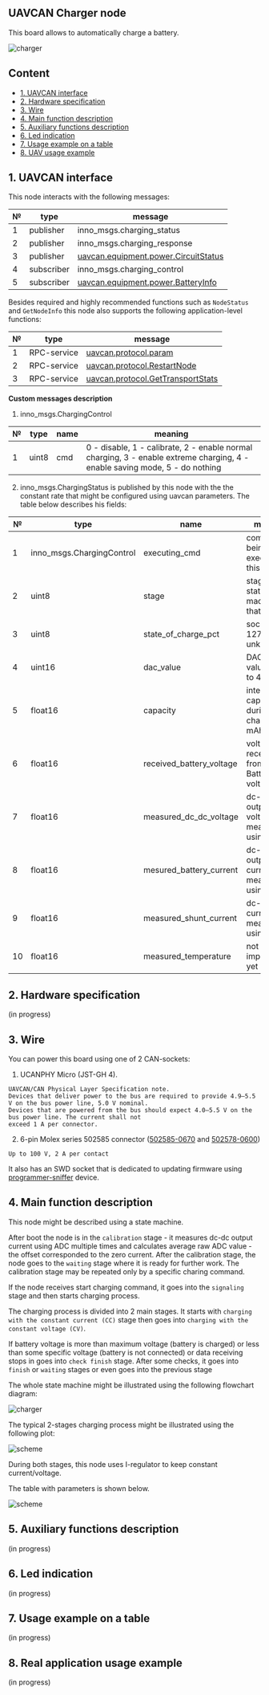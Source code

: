 ## UAVCAN Charger node

This board allows to automatically charge a battery.

![charger](charger.png?raw=true "charger")

## Content
  - [1. UAVCAN interface](#1-uavcan-interface)
  - [2. Hardware specification](#2-hardware-specification)
  - [3. Wire](#3-wire)
  - [4. Main function description](#4-main-function-description)
  - [5. Auxiliary functions description](#5-auxiliary-function-description)
  - [6. Led indication](#6-led-indication)
  - [7. Usage example on a table](#7-usage-example-on-a-table)
  - [8. UAV usage example](#8-uav-usage-example)

## 1. UAVCAN interface

This node interacts with the following messages:

| № | type      | message  |
| - | --------- | -------- |
| 1 | publisher   | inno_msgs.charging_status |
| 2 | publisher   | inno_msgs.charging_response |
| 3 | publisher   | [uavcan.equipment.power.CircuitStatus](https://legacy.uavcan.org/Specification/7._List_of_standard_data_types/#circuitstatus) |
| 4 | subscriber   | inno_msgs.charging_control |
| 5 | subscriber   | [uavcan.equipment.power.BatteryInfo](https://legacy.uavcan.org/Specification/7._List_of_standard_data_types/#batteryinfo) |

Besides required and highly recommended functions such as `NodeStatus` and `GetNodeInfo` this node also supports the following application-level functions:

| № | type      | message  |
| - | --------- | -------- |
| 1 | RPC-service | [uavcan.protocol.param](https://legacy.uavcan.org/Specification/7._List_of_standard_data_types/#uavcanprotocolparam) |
| 2 | RPC-service | [uavcan.protocol.RestartNode](https://legacy.uavcan.org/Specification/7._List_of_standard_data_types/#restartnode) |
| 3 | RPC-service | [uavcan.protocol.GetTransportStats](https://legacy.uavcan.org/Specification/7._List_of_standard_data_types/#gettransportstats) |

**Custom messages description**

1. inno_msgs.ChargingControl

| № | type  | name        | meaning                                     |
| - | ----- | ----------- | ------------------------------------------- |
| 1 | uint8 | cmd | 0 - disable, 1 - calibrate, 2 - enable normal charging, 3 - enable extreme charging, 4 - enable saving mode, 5 - do nothing |

2. inno_msgs.ChargingStatus is published by this node with the the constant rate that might be configured using uavcan parameters. The table below describes his fields:

| № | type                    | name        | meaning                                     |
| - | ----------------------- | ----------- | ------------------------------------------- |
| 1 |inno_msgs.ChargingControl|executing_cmd| command being executed at this moment       |
| 2 | uint8   | stage                       | stage of the state machine at that moment   |
| 3 | uint8   | state_of_charge_pct         | soc in %, 127 if unknown                    |
| 4 | uint16  | dac_value                   | DAC raw value from o to 4095                |
| 5 | float16 | capacity                    | integrated capacity during charging, mAh    |
| 6 | float16 | received_battery_voltage    | voltage received from BatteryInfo, volts    |
| 7 | float16 | measured_dc_dc_voltage      | dc-dc output voltage measured using ADC     |
| 8 | float16 | mesured_battery_current     | dc-dc output current measured using ADC     |
| 9 | float16 | measured_shunt_current      | dc-dc input current measured using ADC      |
| 10| float16 | measured_temperature        | not implemented yet                         |

## 2. Hardware specification

(in progress)

## 3. Wire

You can power this board using one of 2 CAN-sockets:

1. UCANPHY Micro (JST-GH 4).
```
UAVCAN/CAN Physical Layer Specification note.
Devices that deliver power to the bus are required to provide 4.9–5.5 V on the bus power line, 5.0 V nominal.
Devices that are powered from the bus should expect 4.0–5.5 V on the bus power line. The current shall not
exceed 1 A per connector.
```
2. 6-pin Molex series 502585 connector ([502585-0670](https://www.molex.com/molex/products/part-detail/pcb_receptacles/5025850670) and [502578-0600](https://www.molex.com/molex/products/part-detail/crimp_housings/5025780600))

```
Up to 100 V, 2 A per contact
```

It also has an SWD socket that is dedicated to updating firmware using [programmer-sniffer](doc/programmer_sniffer/README.md) device.

## 4. Main function description

This node might be described using a state machine.

After boot the node is in the `calibration` stage - it measures dc-dc output current using ADC multiple times and calculates average raw ADC value - the offset corresponded to the zero current. After the calibration stage, the node goes to the `waiting` stage where it is ready for further work. The calibration stage may be repeated only by a specific charing command.

If the node receives start charging command, it goes into the `signaling` stage and then starts charging process.

The charging process is divided into 2 main stages. It starts with `charging with the constant current (CC)` stage then goes into `charging with the constant voltage (CV)`.

If battery voltage is more than maximum voltage (battery is charged) or less than some specific voltage (battery is not connected) or data receiving stops in goes into `check finish` stage. After some checks, it goes into `finish` or `waiting` stages or even goes into the previous stage

The whole state machine might be illustrated using the following flowchart diagram:

![charger](state_machine.png?raw=true "charger")

The typical 2-stages charging process might be illustrated using the following plot:

![scheme](normal_charging_process.png?raw=true "scheme")

During both stages, this node uses I-regulator to keep constant current/voltage.

The table with parameters is shown below.

![scheme](params.png?raw=true "scheme")

## 5. Auxiliary functions description

(in progress)

## 6. Led indication

(in progress)

## 7. Usage example on a table

(in progress)

## 8. Real application usage example

(in progress)
